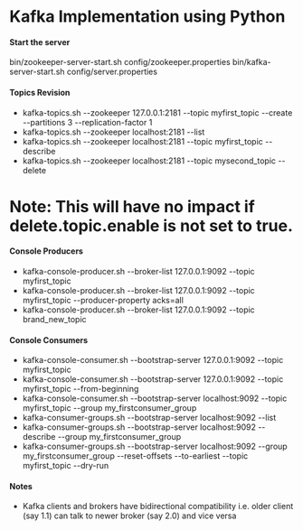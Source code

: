 # Kafka Implementation using Python

#### Start the server
bin/zookeeper-server-start.sh config/zookeeper.properties
bin/kafka-server-start.sh config/server.properties

#### Topics Revision
* kafka-topics.sh --zookeeper 127.0.0.1:2181 --topic myfirst_topic --create --partitions 3 --replication-factor 1
* kafka-topics.sh --zookeeper localhost:2181 --list
* kafka-topics.sh --zookeeper localhost:2181 --topic myfirst_topic --describe
* kafka-topics.sh --zookeeper localhost:2181 --topic mysecond_topic --delete
# Note: This will have no impact if delete.topic.enable is not set to true.

#### Console Producers
* kafka-console-producer.sh --broker-list 127.0.0.1:9092 --topic myfirst_topic
* kafka-console-producer.sh --broker-list 127.0.0.1:9092 --topic myfirst_topic --producer-property acks=all
* kafka-console-producer.sh --broker-list 127.0.0.1:9092 --topic brand_new_topic

#### Console Consumers
* kafka-console-consumer.sh --bootstrap-server 127.0.0.1:9092 --topic myfirst_topic
* kafka-console-consumer.sh --bootstrap-server 127.0.0.1:9092 --topic myfirst_topic --from-beginning
* kafka-console-consumer.sh --bootstrap-server localhost:9092 --topic myfirst_topic --group my_firstconsumer_group
* kafka-consumer-groups.sh --bootstrap-server localhost:9092 --list
* kafka-consumer-groups.sh --bootstrap-server localhost:9092 --describe --group my_firstconsumer_group
* kafka-consumer-groups.sh --bootstrap-server localhost:9092 --group my_firstconsumer_group --reset-offsets --to-earliest --topic myfirst_topic --dry-run

#### Notes
* Kafka clients and brokers have bidirectional compatibility
i.e. older client (say 1.1) can talk to newer broker (say 2.0) and vice versa
